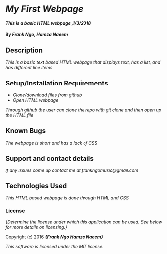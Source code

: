 # _My First Webpage_

#### _This is a basic HTML webpage ,1/3/2018_

#### By _**Frank Ngo, Hamza Naeem**_

## Description

_This is a basic text based HTML webpage that displays text, has a list, and has different line items_

## Setup/Installation Requirements

* _Clone/download files from github_
* _Open HTML webpage_

_Through github the user can clone the repo with git clone and then open up the HTML file_

## Known Bugs

_The webpage is short and has a lack of CSS_

## Support and contact details

_If any issues come up contact me at frankngomusic@gmail.com_

## Technologies Used

_This HTML based webpage is done through HTML and CSS_

### License

*{Determine the license under which this application can be used.  See below for more details on licensing.}*

Copyright (c) 2016 **_{Frank Ngo Hamza Naeem}_**

_This software is licensed under the MIT license._
